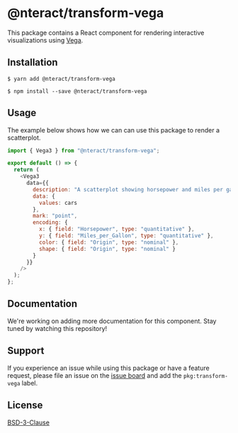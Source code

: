 # @nteract/transform-vega

This package contains a React component for rendering interactive visualizations using [Vega](https://vega.github.io/vega/).

## Installation

```
$ yarn add @nteract/transform-vega
```

```
$ npm install --save @nteract/transform-vega
```

## Usage

The example below shows how we can can use this package to render a scatterplot.

```javascript
import { Vega3 } from "@nteract/transform-vega";

export default () => {
  return (
    <Vega3
      data={{
        description: "A scatterplot showing horsepower and miles per gallons.",
        data: {
          values: cars
        },
        mark: "point",
        encoding: {
          x: { field: "Horsepower", type: "quantitative" },
          y: { field: "Miles_per_Gallon", type: "quantitative" },
          color: { field: "Origin", type: "nominal" },
          shape: { field: "Origin", type: "nominal" }
        }
      }}
    />
  );
};
```

## Documentation

We're working on adding more documentation for this component. Stay tuned by watching this repository!

## Support

If you experience an issue while using this package or have a feature request, please file an issue on the [issue board](https://github.com/nteract/nteract/issues/new/choose) and add the `pkg:transform-vega` label.

## License

[BSD-3-Clause](https://choosealicense.com/licenses/bsd-3-clause/)
